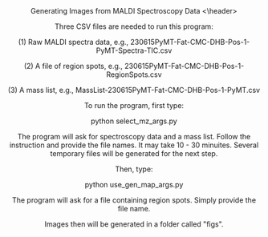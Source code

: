 <header>
Generating Images from MALDI Spectroscopy Data
<\header>  
<!--
  <<< Author notes: Course header >>>
  Include a 1280×640 image, course title in sentence case, and a concise description in emphasis.
  In your repository settings: enable template repository, add your 1280×640 social image, auto delete head branches.
  Add your open source license, GitHub uses MIT license.
-->

Three CSV files are needed to run this program:

(1) Raw MALDI spectra data, e.g., 230615PyMT-Fat-CMC-DHB-Pos-1-PyMT-Spectra-TIC.csv

(2) A file of region spots, e.g., 230615PyMT-Fat-CMC-DHB-Pos-1-RegionSpots.csv

(3) A mass list, e.g., MassList-230615PyMT-Fat-CMC-DHB-Pos-1-PyMT.csv

To run the program, first type:

python select_mz_args.py

The program will ask for spectroscopy data and a mass list. Follow the instruction and provide the file names. It may take 10 - 30 minuites.
Several temporary files will be generated for the next step.

Then, type:

python use_gen_map_args.py

The program will ask for a file containing region spots. Simply provide the file name.

Images then will be generated in a folder called "figs".


